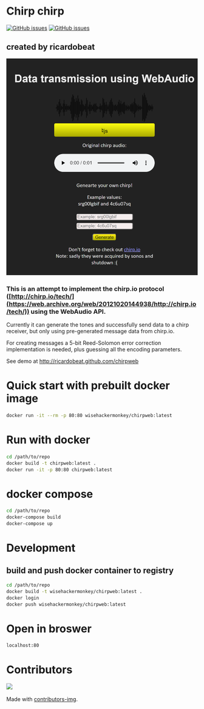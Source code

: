 Chirp chirp
===========
[![GitHub issues](https://img.shields.io/github/contributors/ricardobeat/chirpweb?style=for-the-badge)](https://github.com/ricardobeat/chirpweb/contributors)
[![GitHub issues](https://img.shields.io/github/issues/ricardobeat/chirpweb?style=for-the-badge)](https://github.com/ricardobeat/chirpweb/issues)

## created by ricardobeat
![](2021-01-30-21-33-46.png)
### This is an attempt to implement the chirp.io protocol ([http://chirp.io/tech/](https://web.archive.org/web/20121020144938/http://chirp.io/tech/)) using the WebAudio API.

Currently it can generate the tones and successfully send data to a chirp receiver,
but only using pre-generated message data from chirp.io.

For creating messages a 5-bit Reed-Solomon error correction implementation is needed,
plus guessing all the encoding parameters.

See demo at http://ricardobeat.github.com/chirpweb

# Quick start with prebuilt docker image
```bash
docker run -it --rm -p 80:80 wisehackermonkey/chirpweb:latest
```

# Run with docker
```bash
cd /path/to/repo
docker build -t chirpweb:latest .
docker run -it -p 80:80 chirpweb:latest
```

# docker compose
```bash
cd /path/to/repo
docker-compose build
docker-compose up
```

# Development
## build and push docker container to registry
```bash
cd /path/to/repo
docker build -t wisehackermonkey/chirpweb:latest .
docker login
docker push wisehackermonkey/chirpweb:latest
```
# Open in broswer
```bash
localhost:80
```

# Contributors
[![](https://contrib.rocks/image?repo=ricardobeat/chirpweb)](https://github.com/ricardobeat/chirpweb/graphs/contributors)

Made with [contributors-img](https://contrib.rocks).
